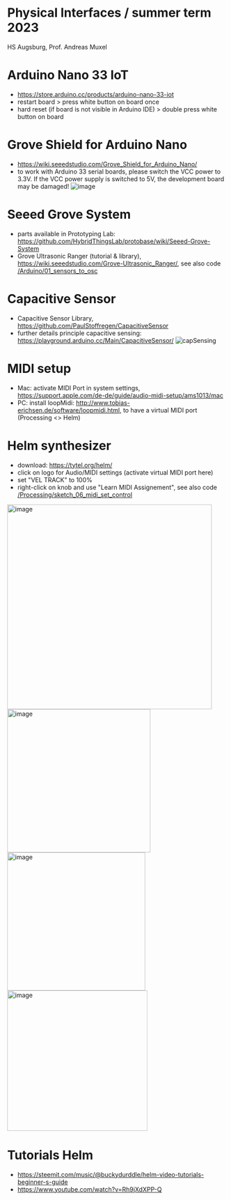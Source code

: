 # Physical Interfaces / summer term 2023
HS Augsburg, Prof. Andreas Muxel 

# Arduino Nano 33 IoT
* https://store.arduino.cc/products/arduino-nano-33-iot
* restart board > press white button on board once
* hard reset (if board is not visible in Arduino IDE) > double press white button on board

# Grove Shield for Arduino Nano
* https://wiki.seeedstudio.com/Grove_Shield_for_Arduino_Nano/
* to work with Arduino 33 serial boards, please switch the VCC power to 3.3V. If the VCC power supply is switched to 5V, the development board may be damaged!
![image](https://user-images.githubusercontent.com/36045885/233867107-1c738aad-8702-4763-a5a6-cc8998f8954a.png)



# Seeed Grove System
* parts available in Prototyping Lab: https://github.com/HybridThingsLab/protobase/wiki/Seeed-Grove-System 
* Grove Ultrasonic Ranger (tutorial & library), https://wiki.seeedstudio.com/Grove-Ultrasonic_Ranger/, see also code [/Arduino/01_sensors_to_osc](https://github.com/HybridThingsLab/course-physical-interfaces-2023/tree/main/Arduino/01_sensors_to_osc)

# Capacitive Sensor
* Capacitive Sensor Library, https://github.com/PaulStoffregen/CapacitiveSensor
* further details principle capacitive sensing: https://playground.arduino.cc/Main/CapacitiveSensor/
![capSensing](https://user-images.githubusercontent.com/36045885/236692926-c72d2e8b-fb9c-44ae-b9ac-d40cef121c36.jpg)

# MIDI setup
* Mac: activate MIDI Port in system settings, https://support.apple.com/de-de/guide/audio-midi-setup/ams1013/mac 
* PC: install loopMidi: http://www.tobias-erichsen.de/software/loopmidi.html, to have a virtual MIDI port (Processing <> Helm)

# Helm  synthesizer 
* download: https://tytel.org/helm/
* click on logo for Audio/MIDI settings (activate virtual MIDI port here)
* set "VEL TRACK" to 100% 
* right-click on knob and use "Learn MIDI Assignement", see also code [/Processing/sketch_06_midi_set_control](https://github.com/HybridThingsLab/course-physical-interfaces-2023/tree/main/Processing/sketch_06_midi_set_control)


<img width="470" alt="image" src="https://user-images.githubusercontent.com/36045885/233994532-479fc511-3947-4b5e-96d2-31506a514dba.png">
<img width="329" alt="image" src="https://user-images.githubusercontent.com/36045885/233443943-9adf69aa-22de-45bf-a8b2-3b7f00bbc60e.png">
<img width="317" alt="image" src="https://user-images.githubusercontent.com/36045885/233444014-e31a2e09-8edb-4c3d-8833-3b683cb04cf4.png">
<img width="322" alt="image" src="https://user-images.githubusercontent.com/36045885/233783738-6171d349-9771-4d92-b78b-b9d80543e92c.png">


# Tutorials Helm
* https://steemit.com/music/@buckydurddle/helm-video-tutorials-beginner-s-guide
* https://www.youtube.com/watch?v=Rh9jXdXPP-Q
